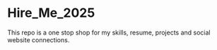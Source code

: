 # Hire_Me_2025
This repo is a one stop shop for my skills, resume, projects and social website connections. 
